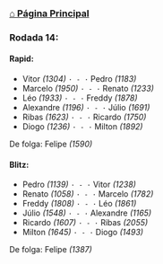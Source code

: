 ### [⌂ Página Principal](https://grupo-de-xadrez.github.io/)

### Rodada 14:

#### Rapid:

* Vitor *(1304)* `· - ·` Pedro *(1183)*  
* Marcelo *(1950)* `· - ·` Renato *(1233)*  
* Léo *(1933)* `· - ·` Freddy *(1878)*  
* Alexandre *(1196)* `· - ·` Júlio *(1691)*  
* Ribas *(1623)* `· - ·` Ricardo *(1750)*  
* Diogo *(1236)* `· - ·` Milton *(1892)*  

De folga: Felipe *(1590)*

#### Blitz:

* Pedro *(1139)* `· - ·` Vitor *(1238)*  
* Renato *(1058)* `· - ·` Marcelo *(1782)*  
* Freddy *(1808)* `· - ·` Léo *(1861)*  
* Júlio *(1548)* `· - ·` Alexandre *(1165)*  
* Ricardo *(1607)* `· - ·` Ribas *(2055)*  
* Milton *(1645)* `· - ·` Diogo *(1493)*  

De folga: Felipe *(1387)*

